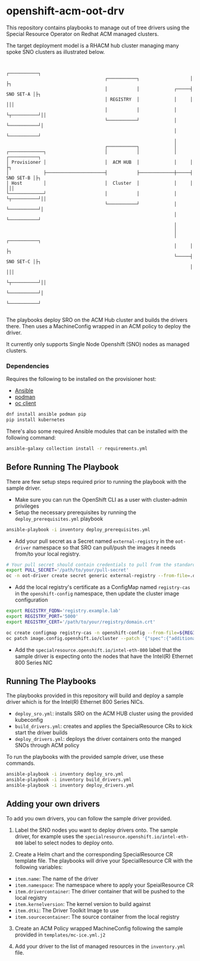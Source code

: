 # openshift-acm-oot-drv

This repository contains playbooks to manage out of tree drivers using the Special Resource Operator on Redhat ACM managed clusters.

The target deployment model is a RHACM hub cluster managing many spoke SNO clusters as illustrated below.

```

                                                                     ┌───────────┐
                                     ┌───────────┐                   │           ├┐
                                     │           │             ┌─────┤ SNO SET-A │├┐
                                     │ REGISTRY  │             │     │           │││
                                     │           │             │     └┬──────────┘││
                                     └───────────┘             │      └───────────┘│
                                                               │       └───────────┘
                                                               │
                                     ┌───────────┐             │
┌─────────────┐                      │           │             │     ┌───────────┐
│ Provisioner │                      │  ACM HUB  │             │     │           ├┐
│             ├──────────────────────┤           ├─────────────┼─────┤ SNO SET-B │├┐
│ Host        │                      │  Cluster  │             │     │           │││
└─────────────┘                      │           │             │     └┬──────────┘││
                                     └───────────┘             │      └───────────┘│
                                                               │       └───────────┘
                                                               │
                                                               │
                                                               │     ┌───────────┐
                                                               │     │           ├┐
                                                               └─────┤ SNO SET-C │├┐
                                                                     │           │││
                                                                     └┬──────────┘││
                                                                      └───────────┘│
                                                                       └───────────┘


```

The playbooks deploy SRO on the ACM Hub cluster and builds the drivers there.  Then uses a MachineConfig wrapped in an ACM policy to deploy the driver.

It currently only supports Single Node Openshift (SNO) nodes as managed clusters.

### Dependencies

Requires the following to be installed on the provisioner host:

- [Ansible](https://docs.ansible.com/ansible/latest/installation_guide/intro_installation.html#installing-ansible-on-specific-operating-systems)
- [podman](https://github.com/containers/podman/)
- [oc client](https://docs.openshift.com/container-platform/4.9/cli_reference/openshift_cli/getting-started-cli.html)

```bash
dnf install ansible podman pip
pip install kubernetes
```

There's also some required Ansible modules that can be installed with the following command:

```bash
ansible-galaxy collection install -r requirements.yml
```

## Before Running The Playbook

There are few setup steps required prior to running the playbook with the sample driver.

- Make sure you can run the OpenShift CLI as a user with cluster-admin privileges
- Setup the necessary prerequisites by running the `deploy_prerequisites.yml` playbook

```bash
ansible-playbook -i inventory deploy_prerequisites.yml
```
- Add your pull secret as a Secret named `external-registry` in the `oot-driver` namespace so that SRO can pull/push the images it needs from/to your local registry.

```bash
# Your pull secret should contain credentials to pull from the standard image registries as well as your local registry.
export PULL_SECRET='/path/to/your/pull-secret'
oc -n oot-driver create secret generic external-registry --from-file=.dockerconfigjson=${PULL_SECRET} --type=kubernetes.io/dockerconfigjson
```

- Add the local registry's certificate as a ConfigMap named `registry-cas` in the `openshift-config` namespace, then update the cluster image configuration

```bash
export REGISTRY_FQDN='registry.example.lab'
export REGISTRY_PORT='5000'
export REGISTRY_CERT='/path/to/your/registry/domain.crt'

oc create configmap registry-cas -n openshift-config --from-file=${REGISTRY_FQDN}..${REGISTRY_PORT}=${REGISTRY_CERT}
oc patch image.config.openshift.io/cluster --patch '{"spec":{"additionalTrustedCA":{"name":"registry-cas"}}}' --type=merge
```

- Add the `specialresource.openshift.io/intel-eth-800` label that the sample driver is expecting onto the nodes that have the Intel(R) Ethernet 800 Series NIC

## Running The Playbooks

The playbooks provided in this repository will build and deploy a sample driver which is for the Intel(R) Ethernet 800 Series NICs.

- `deploy_sro.yml`: installs SRO on the ACM HUB cluster using the provided kubeconfig
- `build_drivers.yml`: creates and applies the SpecialResource CRs to kick start the driver builds
- `deploy_drivers.yml`: deploys the driver containers onto the manged SNOs through ACM policy

To run the playbooks with the provided sample driver, use these commands.

```bash
ansible-playbook -i inventory deploy_sro.yml
ansible-playbook -i inventory build_drivers.yml
ansible-playbook -i inventory deploy_drivers.yml
```

## Adding your own drivers

To add you own drivers, you can follow the sample driver provided.

1. Label the SNO nodes you want to deploy drivers onto.  The sample driver, for example uses the `specialresource.openshift.io/intel-eth-800` label to select nodes to deploy onto.

2. Create a Helm chart and the corresponding SpecialResource CR template file.  The playbooks will drive your SpecialResource CR with the following variables:
- `item.name`: The name of the driver
- `item.namespace`: The namespace where to apply your SpeialResource CR
- `item.drivercontainer`: The driver container that will be pushed to the local registry
- `item.kernelversion`: The kernel version to build against
- `item.dtki`: The Driver Toolkit Image to use
- `item.sourcecontainer`: The source container from the local registry

3. Create an ACM Policy wrapped MachineConfig following the sample provided in `templates/mc-ice.yml.j2`

4. Add your driver to the list of managed resources in the `inventory.yml` file.
